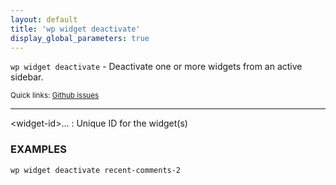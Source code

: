 ```yaml
---
layout: default
title: 'wp widget deactivate'
display_global_parameters: true
---
```


`wp widget deactivate` - Deactivate one or more widgets from an active sidebar.

<small>Quick links: <a href="https://github.com/wp-cli/wp-cli/issues?q=is%3Aopen+label%3Acommand%3Awidget-deactivate+sort%3Aupdated-desc">Github issues</a></small>

<hr />

&lt;widget-id&gt;...
: Unique ID for the widget(s)

### EXAMPLES

    wp widget deactivate recent-comments-2



